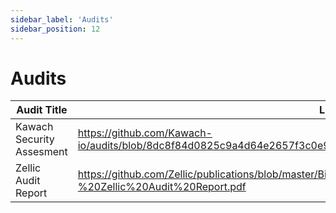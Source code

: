 ```yaml
---
sidebar_label: 'Audits'
sidebar_position: 12
---
```


# Audits 

| Audit Title | Link |
| --------------- | --------------- |
| Kawach Security Assesment  | https://github.com/Kawach-io/audits/blob/8dc8f84d0825c9a4d64e2657f3c0e95dce52bd54/Biconomy%20Paymaster%20Audit.pdf |
| Zellic Audit Report| https://github.com/Zellic/publications/blob/master/Biconomy%20Smart%20Account%20-%20Zellic%20Audit%20Report.pdf | 
